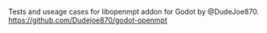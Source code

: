 Tests and useage cases for libopenmpt addon for Godot by @DudeJoe870. https://github.com/Dudejoe870/godot-openmpt
